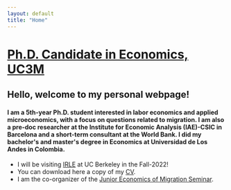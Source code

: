 ```yaml
---
layout: default
title: "Home"
---
```


# [Ph.D. Candidate in Economics, UC3M](http://economics.uc3m.es/personal/delgado-prieto/)

## Hello, welcome to my personal webpage! 

#### I am a 5th-year Ph.D. student interested in labor economics and applied microeconomics, with a focus on questions related to migration. I am also a pre-doc researcher at the Institute for Economic Analysis (IAE)-CSIC in Barcelona and a short-term consultant at the World Bank. I did my bachelor's and master's degree in Economics at Universidad de Los Andes in Colombia. 

- I will be visiting [IRLE](https://irle.berkeley.edu/) at UC Berkeley in the Fall-2022!
- You can download here a copy of my [CV](https://github.com/ludelgad/ludelgad.github.io/files/9427048/Delgado_CV.pdf).
- I am the co-organizer of the [Junior Economics of Migration Seminar](https://sites.google.com/view/the-economics-of-migration).
